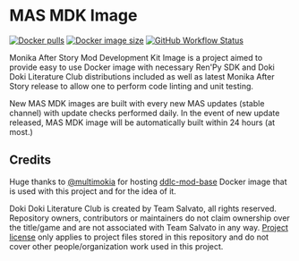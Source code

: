 # MAS MDK Image
[![Docker pulls](https://img.shields.io/docker/pulls/friendsofmonika/mas-mdk)][4]
[![Docker image size](https://img.shields.io/docker/image-size/friendsofmonika/mas-mdk/latest)][4]
[![GitHub Workflow Status](https://img.shields.io/github/workflow/status/friends-of-monika/mas-mdk-image/Build%20Docker%20image%20on%20push)][5]

Monika After Story Mod Development Kit Image is a project aimed to provide easy
to use Docker image with necessary Ren'Py SDK and Doki Doki Literature Club
distributions included as well as latest Monika After Story release to allow one
to perform code linting and unit testing.

New MAS MDK images are built with every new MAS updates (stable channel) with
update checks performed daily. In the event of new update released, MAS MDK
image will be automatically built within 24 hours (at most.)

## Credits

Huge thanks to [@multimokia][1] for hosting [ddlc-mod-base][2] Docker image that
is used with this project and for the idea of it.

Doki Doki Literature Club is created by Team Salvato, all rights reserved.
Repository owners, contributors or maintainers do not claim ownership over the
title/game and are not associated with Team Salvato in any way. [Project license][3]
only applies to project files stored in this repository and do not cover other
people/organization work used in this project.


[1]: https://github.com/multimokia
[2]: https://hub.docker.com/r/multimokia/ddlc-mod-base
[3]: https://github.com/Friends-of-Monika/mas-mdk-image/blob/master/license.txt
[4]: https://hub.docker.com/repository/docker/friendsofmonika/mas-mdk
[5]: https://github.com/Friends-of-Monika/mas-mdk-image/actions/workflows/push-build.yml